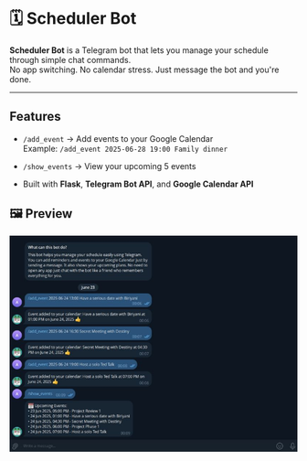 # 🗓️ Scheduler Bot

**Scheduler Bot** is a Telegram bot that lets you manage your schedule through simple chat commands.  
No app switching. No calendar stress. Just message the bot and you're done.

---

## Features

- `/add_event` → Add events to your Google Calendar  
  Example: `/add_event 2025-06-28 19:00 Family dinner`

- `/show_events` → View your upcoming 5 events

- Built with **Flask**, **Telegram Bot API**, and **Google Calendar API**

## 🖼️ Preview

![Scheduler Bot Demo](img/demo.png)

